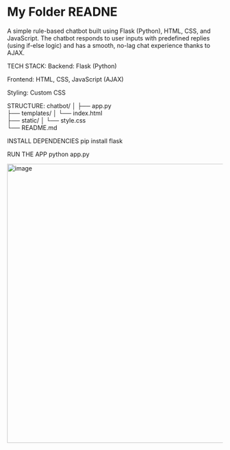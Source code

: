 # My Folder READNE
A simple rule-based chatbot built using Flask (Python), HTML, CSS, and JavaScript.
The chatbot responds to user inputs with predefined replies (using if-else logic) and has a smooth, no-lag chat experience thanks to AJAX.

TECH STACK:
Backend: Flask (Python)

Frontend: HTML, CSS, JavaScript (AJAX)

Styling: Custom CSS

STRUCTURE:
chatbot/
│
├── app.py               
├── templates/
│   └── index.html      
├── static/
│   └── style.css       
└── README.md 

INSTALL DEPENDENCIES
pip install flask

RUN THE APP
python app.py

<img width="807" height="652" alt="image" src="https://github.com/user-attachments/assets/ae2d87b9-178b-418a-9b78-05e2b0ccf88a" />

